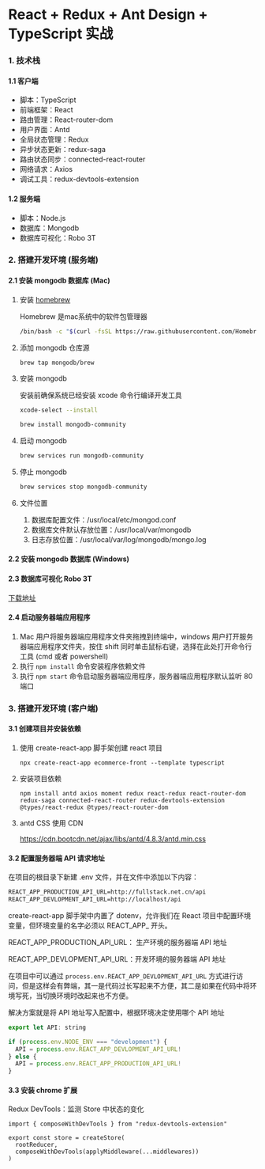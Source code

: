 # **React + Redux + Ant Design + TypeScript 实战**
### 1. 技术栈
#### 1.1 客户端
- 脚本：TypeScript
- 前端框架：React
- 路由管理：React-router-dom
- 用户界面：Antd
- 全局状态管理：Redux
- 异步状态更新：redux-saga
- 路由状态同步：connected-react-router
- 网络请求：Axios
- 调试工具：redux-devtools-extension

#### 1.2 服务端
- 脚本：Node.js
- 数据库：Mongodb
- 数据库可视化：Robo 3T

### 2. 搭建开发环境 (服务端)
#### 2.1 安装 mongodb 数据库 (Mac)

1. 安装 [homebrew](https://brew.sh/index_zh-cn)

   Homebrew 是mac系统中的软件包管理器

   ```bash
   /bin/bash -c "$(curl -fsSL https://raw.githubusercontent.com/Homebrew/install/master/install.sh)"
   ```

2. 添加 mongodb 仓库源

   ```bash
   brew tap mongodb/brew
   ```

3. 安装 mongodb

   安装前确保系统已经安装 xcode 命令行编译开发工具

   ```bash
   xcode-select --install 
   ```

   ```bash
   brew install mongodb-community
   ```

4. 启动 mongodb

   ```bash
   brew services run mongodb-community
   ```

5. 停止 mongodb

   ```bash
   brew services stop mongodb-community
   ```

6. 文件位置

   1. 数据库配置文件：/usr/local/etc/mongod.conf
   2. 数据库文件默认存放位置：/usr/local/var/mongodb
   3. 日志存放位置：/usr/local/var/log/mongodb/mongo.log

#### 2.2 安装 mongodb 数据库 (Windows)

#### 2.3 数据库可视化 Robo 3T

[下载地址](https://robomongo.org/download)

#### 2.4 启动服务器端应用程序

1. Mac 用户将服务器端应用程序文件夹拖拽到终端中，windows 用户打开服务器端应用程序文件夹，按住 shift 同时单击鼠标右键，选择在此处打开命令行工具 (cmd 或者 powershell)
2. 执行 `npm install` 命令安装程序依赖文件
3. 执行 `npm start` 命令启动服务器端应用程序，服务器端应用程序默认监听 80 端口

### 3. 搭建开发环境 (客户端)

#### 3.1 创建项目并安装依赖

1. 使用 create-react-app 脚手架创建 react 项目

   `npx create-react-app ecommerce-front --template typescript `

2. 安装项目依赖

   `npm install antd axios moment redux react-redux react-router-dom redux-saga connected-react-router redux-devtools-extension @types/react-redux @types/react-router-dom`

3. antd CSS 使用 CDN

   https://cdn.bootcdn.net/ajax/libs/antd/4.8.3/antd.min.css

#### 3.2 配置服务器端 API 请求地址

在项目的根目录下新建 .env 文件，并在文件中添加以下内容：

```html
REACT_APP_PRODUCTION_API_URL=http://fullstack.net.cn/api
REACT_APP_DEVLOPMENT_API_URL=http://localhost/api
```

create-react-app 脚手架中内置了 dotenv，允许我们在 React 项目中配置环境变量，但环境变量的名字必须以 REACT_APP_ 开头。

REACT_APP_PRODUCTION_API_URL： 生产环境的服务器端 API 地址

REACT_APP_DEVLOPMENT_API_URL：开发环境的服务器端 API 地址

在项目中可以通过 `process.env.REACT_APP_DEVLOPMENT_API_URL` 方式进行访问，但是这样会有弊端，其一是代码过长写起来不方便，其二是如果在代码中将环境写死，当切换环境时改起来也不方便。

解决方案就是将 API 地址写入配置中，根据环境决定使用哪个 API 地址

```javascript
export let API: string

if (process.env.NODE_ENV === "development") {
  API = process.env.REACT_APP_DEVLOPMENT_API_URL!
} else {
  API = process.env.REACT_APP_PRODUCTION_API_URL!
}
```

#### 3.3 安装 chrome 扩展

Redux DevTools：监测 Store 中状态的变化

```react
import { composeWithDevTools } from "redux-devtools-extension"

export const store = createStore(
  rootReducer,
  composeWithDevTools(applyMiddleware(...middlewares))
)
```

